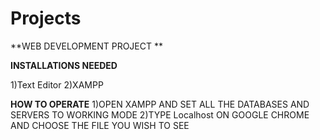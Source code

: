 # Projects

**WEB DEVELOPMENT PROJECT
**


**INSTALLATIONS NEEDED**

1)Text Editor
2)XAMPP 

**HOW TO OPERATE**
1)OPEN XAMPP AND SET ALL THE DATABASES AND SERVERS TO WORKING MODE
2)TYPE Localhost ON GOOGLE CHROME AND CHOOSE THE FILE YOU WISH TO SEE
